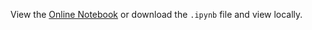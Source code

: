 View the [Online Notebook](http://nbviewer.ipython.org/github/iit-cs579/main/blob/master/lec/l23/l23.ipynb) or download the `.ipynb` file and view locally.
